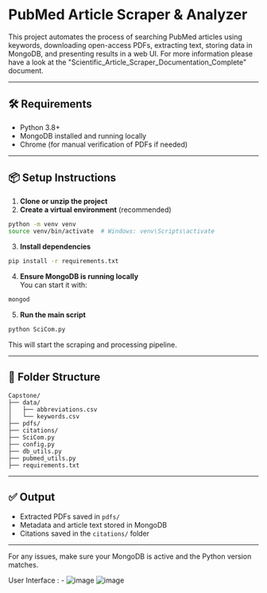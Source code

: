 # PubMed Article Scraper & Analyzer

This project automates the process of searching PubMed articles using keywords, downloading open-access PDFs, extracting text, storing data in MongoDB, and presenting results in a web UI. For more information please have a look at the "Scientific_Article_Scraper_Documentation_Complete" document.

---

## 🛠 Requirements

- Python 3.8+
- MongoDB installed and running locally
- Chrome (for manual verification of PDFs if needed)

---

## 📦 Setup Instructions

1. **Clone or unzip the project**
2. **Create a virtual environment** (recommended)

```bash
python -m venv venv
source venv/bin/activate  # Windows: venv\Scripts\activate
```

3. **Install dependencies**

```bash
pip install -r requirements.txt
```

4. **Ensure MongoDB is running locally**  
   You can start it with:
```bash
mongod
```

5. **Run the main script**

```bash
python SciCom.py
```

This will start the scraping and processing pipeline.

---

## 📁 Folder Structure

```
Capstone/
├── data/
│   ├── abbreviations.csv
│   └── keywords.csv
├── pdfs/
├── citations/
├── SciCom.py
├── config.py
├── db_utils.py
├── pubmed_utils.py
├── requirements.txt
```

---

## ✅ Output

- Extracted PDFs saved in `pdfs/`
- Metadata and article text stored in MongoDB
- Citations saved in the `citations/` folder

---

For any issues, make sure your MongoDB is active and the Python version matches.

User Interface : - 
![image](https://github.com/user-attachments/assets/cf03a9cd-7054-4b31-b60b-3aa440bc4780)
![image](https://github.com/user-attachments/assets/8d0eccb8-72b8-48e8-bfda-445806e131ae)




